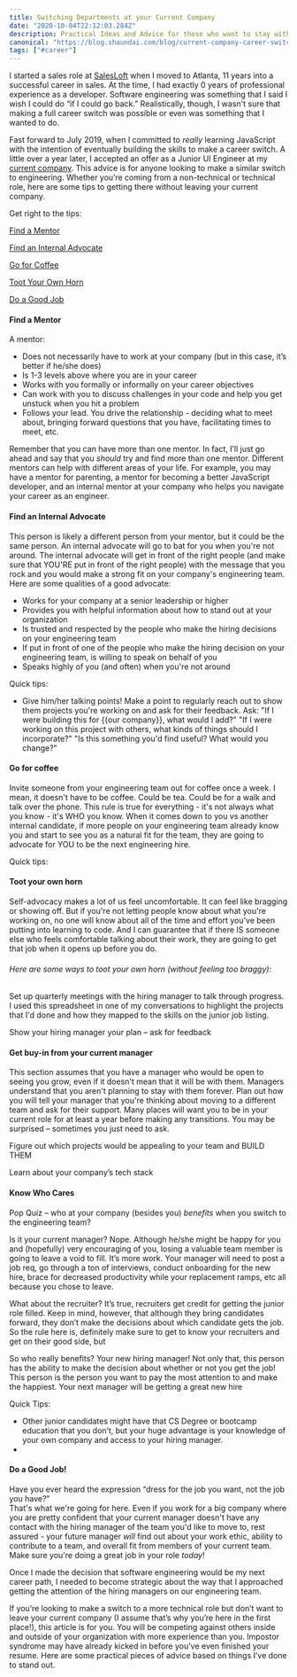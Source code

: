```yaml
---
title: Switching Departments at your Current Company
date: "2020-10-04T22:12:03.284Z"
description: Practical Ideas and Advice for those who want to stay with their current employer, but want to switch from a different department or team.
canonical: "https://blog.shaundai.com/blog/current-company-career-switch/"
tags: ["#career"]
---
```


I started a sales role at [SalesLoft](https://www.salesloft.com) when I moved to Atlanta, 11 years into a successful career in sales.  At the time, I had exactly 0 years of professional experience as a developer.  Software engineering was something that I said I wish I could do “if I could go back.”  Realistically, though, I wasn't sure that making a full career switch was possible or even was something that I wanted to do.

Fast forward to July 2019, when I committed to *really* learning JavaScript with the intention of eventually building the skills to make a career switch.  A little over a year later, I accepted an offer as a Junior UI Engineer at my [current company](https://www.salesloft.com).  This advice is for anyone looking to make a similar switch to engineering.  Whether you’re coming from a non-technical or technical role, here are some tips to getting there without leaving your current company.

Get right to the tips:

[Find a Mentor](#mentor)

[Find an Internal Advocate](#advocate)

[Go for Coffee](#coffee)

[Toot Your Own Horn](#toothorn)

[Do a Good Job](#goodjob)

#### <a name="mentor"></a>Find a Mentor

A mentor:
- Does not necessarily have to work at your company (but in this case, it’s better if he/she does)
- Is 1-3 levels above where you are in your career
- Works with you formally or informally on your career objectives
- Can work with you to discuss challenges in your code and help you get unstuck when you hit a problem
- Follows your lead.  You drive the relationship - deciding what to meet about, bringing forward questions that you have, facilitating times to meet, etc.

Remember that you can have more than one mentor.  In fact, I’ll just go ahead and say that you *should* try and find more than one mentor.  Different mentors can help with different areas of your life.  For example, you may have a mentor for parenting, a mentor for becoming a better JavaScript developer, and an internal mentor at your company who helps you navigate your career as an engineer.

#### <a name="advocate"></a>Find an Internal Advocate
This person is likely a different person from your mentor, but it could be the same person.  An internal advocate will go to bat for you when you're not around.  The internal advocate will get in front of the right people (and make sure that YOU'RE put in front of the right people) with the message that you rock and you would make a strong fit on your company's engineering team.  Here are some qualities of a good advocate:
- Works for your company at a senior leadership or higher
- Provides you with helpful information about how to stand out at your organization
- Is trusted and respected by the people who make the hiring decisions on your engineering team
- If put in front of one of the people who make the hiring decision on your engineering team, is willing to speak on behalf of you
- Speaks highly of you (and often) when you're not around

Quick tips:
- Give him/her talking points! Make a point to regularly reach out to show them projects you're working on and ask for their feedback.  Ask: "If I were building this for {{our company}}, what would I add?" "If I were working on this project with others, what kinds of things should I incorporate?" "Is this something you'd find useful? What would you change?"


#### <a name="coffee"></a>Go for coffee
Invite someone from your engineering team out for coffee once a week.  I mean, it doesn't have to be coffee.  Could be tea.  Could be for a walk and talk over the phone.  This rule is true for everything - it's not always what you know - it's WHO you know.  When it comes down to you vs another internal candidate, if more people on your engineering team already know you and start to see you as a natural fit for the team, they are going to advocate for YOU to be the next engineering hire.

Quick tips:

#### Toot your own horn
Self-advocacy makes a lot of us feel uncomfortable.  It can feel like bragging or showing off.  But if you're not letting people know about what you're working on, no one will know about all of the time and effort you've been putting into learning to code.  And I can guarantee that if there IS someone else who feels comfortable talking about their work, they are going to get that job when it opens up before you do.

###### Here are some ways to toot your own horn (without feeling too braggy):
Set up quarterly meetings with the hiring manager to talk through progress.  I used this spreadsheet in one of my conversations to highlight the projects that I'd done and how they mapped to the skills on the junior job listing.

Show your hiring manager your plan – ask for feedback

#### Get buy-in from your current manager
This section assumes that you have a manager who would be open to seeing you grow, even if it doesn't mean that it will be with them.  Managers understand that you aren't planning to stay with them forever.  Plan out how you will tell your manager that you're thinking about moving to a different team and ask for their support.  Many places will want you to be in your current role for at least a year before making any transitions.  You may be surprised – sometimes you just need to ask.

Figure out which projects would be appealing to your team and BUILD THEM

Learn about your company’s tech stack

#### Know Who Cares
Pop Quiz – who at your company (besides you) *benefits* when you switch to the engineering team?

Is it your current manager? Nope.  Although he/she might be happy for you and (hopefully) very encouraging of you, losing a valuable team member is going to leave a void to fill.  It’s more work.  Your manager will need to post a job req, go through a ton of interviews, conduct onboarding for the new hire, brace for decreased productivity while your replacement ramps, etc all because you chose to leave.

What about the recruiter? It’s true, recruiters get credit for getting the junior role filled.  Keep in mind, however, that although they bring candidates forward, they don’t make the decisions about which candidate gets the job.  So the rule here is, definitely make sure to get to know your recruiters and get on their good side, but 

So who really benefits? Your new hiring manager! Not only that, this person has the ability to make the decision about whether or not you get the job!  This person is the person you want to pay the most attention to and make the happiest.  Your next manager will be getting a great new hire 

Quick Tips:
-	Other junior candidates might have that CS Degree or bootcamp education that you don’t, but your huge advantage is your knowledge of your own company and access to your hiring manager.   
-	
#### <a name="goodjob"></a>Do a Good Job!
Have you ever heard the expression “dress for the job you want, not the job you have?”  
That's what we're going for here.  Even if you work for a big company where you are pretty confident that your current manager doesn't have any contact with the hiring manager of the team you'd like to move to, rest assured - your future manager *will* find out about your work ethic, ability to contribute to a team, and overall fit from members of your current team.
Make sure you're doing a great job in your role *today*!

Once I made the decision that software engineering would be my next career path, I needed to become strategic about the way that I approached getting the attention of the hiring managers on our engineering team.  

If you’re looking to make a switch to a more technical role but don’t want to leave your current company (I assume that’s why you’re here in the first place!), this article is for you.
You will be competing against others inside and outside of your organization with more experience than you.  Impostor syndrome may have already kicked in before you've even finished your resume.
Here are some practical pieces of advice based on things I’ve done to stand out.


